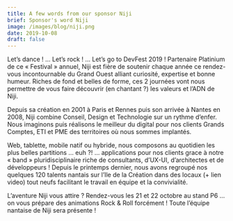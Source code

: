 ```yaml
---
title: A few words from our sponsor Niji
brief: Sponsor's word Niji
image: /images/blog/niji.png
date: 2019-10-08
draft: false
---
```


Let’s dance ! … Let’s rock ! … Let’s go to DevFest 2019 ! Partenaire Platinium de ce « Festival » annuel, Niji est fière de soutenir chaque année ce rendez-vous incontournable du Grand Ouest alliant curiosité, expertise et bonne humeur. Riches de fond et belles de forme, ces 2 journées vont nous permettre de vous faire découvrir (en chantant ?) les valeurs et l’ADN de Niji.

Depuis sa création en 2001 à Paris et Rennes puis son arrivée à Nantes en 2008, Niji combine Conseil, Design et Technologie sur un rythme d’enfer. Nous imaginons puis réalisons le meilleur du digital pour nos clients Grands Comptes, ETI et PME des territoires où nous sommes implantés.

Web, tablette, mobile natif ou hybride, nous composons au quotidien les plus belles partitions … euh ?! … applications pour nos clients grace à notre « band » pluridisciplinaire riche de consultants, d’UX-UI, d’architectes et de développeurs ! Depuis le printemps dernier, nous avons regroupé nos quelques 120 talents nantais sur l’Ile de la Création dans des locaux (+ lien video) tout neufs facilitant le travail en équipe et la convivialité.

L’aventure Niji vous attire ? Rendez-vous les 21 et 22 octobre au stand P6 … on vous prépare des animations Rock & Roll forcément ! Toute l’équipe nantaise de Niji sera présente !